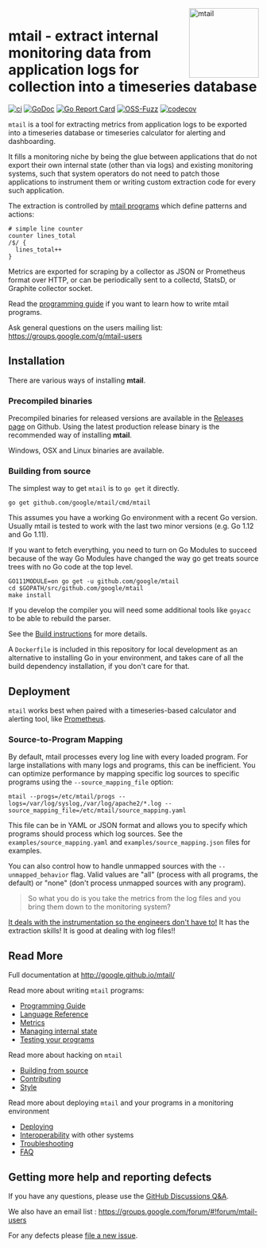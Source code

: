 <img src="https://raw.githubusercontent.com/google/mtail/main/logo.png" alt="mtail" title="mtail" align="right" width="140">

# mtail - extract internal monitoring data from application logs for collection into a timeseries database

[![ci](https://github.com/google/mtail/workflows/CI/badge.svg)](https://github.com/google/mtail/actions?query=workflow%3ACI+branch%3main)
[![GoDoc](https://godoc.org/github.com/google/mtail?status.png)](http://godoc.org/github.com/google/mtail)
[![Go Report Card](https://goreportcard.com/badge/github.com/google/mtail)](https://goreportcard.com/report/github.com/google/mtail)
[![OSS-Fuzz](https://oss-fuzz-build-logs.storage.googleapis.com/badges/mtail.svg)](https://bugs.chromium.org/p/oss-fuzz/issues/list?sort=-opened&can=1&q=proj:mtail)
[![codecov](https://codecov.io/gh/google/mtail/branch/main/graph/badge.svg)](https://codecov.io/gh/google/mtail)

`mtail` is a tool for extracting metrics from application logs to be exported
into a timeseries database or timeseries calculator for alerting and
dashboarding.

It fills a monitoring niche by being the glue between applications that do not
export their own internal state (other than via logs) and existing monitoring
systems, such that system operators do not need to patch those applications to
instrument them or writing custom extraction code for every such application.

The extraction is controlled by [mtail programs](docs/Programming-Guide.md)
which define patterns and actions:

    # simple line counter
    counter lines_total
    /$/ {
      lines_total++
    }

Metrics are exported for scraping by a collector as JSON or Prometheus format
over HTTP, or can be periodically sent to a collectd, StatsD, or Graphite
collector socket.

Read the [programming guide](docs/Programming-Guide.md) if you want to learn how
to write mtail programs.

Ask general questions on the users mailing list: https://groups.google.com/g/mtail-users

## Installation

There are various ways of installing **mtail**.

### Precompiled binaries

Precompiled binaries for released versions are available in the
[Releases page](https://github.com/google/mtail/releases) on Github. Using the
latest production release binary is the recommended way of installing **mtail**.

Windows, OSX and Linux binaries are available.

### Building from source

The simplest way to get `mtail` is to `go get` it directly.

`go get github.com/google/mtail/cmd/mtail`

This assumes you have a working Go environment with a recent Go version.  Usually mtail is tested to work with the last two minor versions  (e.g. Go 1.12 and Go 1.11).

If you want to fetch everything, you need to turn on Go Modules to succeed because of the way Go Modules have changed the way go get treats source trees with no Go code at the top level.

```
GO111MODULE=on go get -u github.com/google/mtail
cd $GOPATH/src/github.com/google/mtail
make install
```

If you develop the compiler you will need some additional tools
like `goyacc` to be able to rebuild the parser.

See the [Build instructions](docs/Building.md) for more details.

A `Dockerfile` is included in this repository for local development as an
alternative to installing Go in your environment, and takes care of all the
build dependency installation, if you don't care for that.


## Deployment

`mtail` works best when paired with a timeseries-based calculator and
alerting tool, like [Prometheus](http://prometheus.io).

### Source-to-Program Mapping

By default, mtail processes every log line with every loaded program. For large installations with many logs and programs, this can be inefficient. You can optimize performance by mapping specific log sources to specific programs using the `--source_mapping_file` option:

```
mtail --progs=/etc/mtail/progs --logs=/var/log/syslog,/var/log/apache2/*.log --source_mapping_file=/etc/mtail/source_mapping.yaml
```

This file can be in YAML or JSON format and allows you to specify which programs should process which log sources. See the `examples/source_mapping.yaml` and `examples/source_mapping.json` files for examples.

You can also control how to handle unmapped sources with the `--unmapped_behavior` flag. Valid values are "all" (process with all programs, the default) or "none" (don't process unmapped sources with any program).

> So what you do is you take the metrics from the log files and
> you bring them down to the monitoring system?

[It deals with the instrumentation so the engineers don't have
to!](http://www.imdb.com/title/tt0151804/quotes/?item=qt0386890)  It has the
extraction skills!  It is good at dealing with log files!!

## Read More

Full documentation at http://google.github.io/mtail/

Read more about writing `mtail` programs:

* [Programming Guide](docs/Programming-Guide.md)
* [Language Reference](docs/Language.md)
* [Metrics](docs/Metrics.md)
* [Managing internal state](docs/state.md)
* [Testing your programs](docs/Testing.md)

Read more about hacking on `mtail`

* [Building from source](docs/Building.md)
* [Contributing](CONTRIBUTING.md)
* [Style](docs/style.md)

Read more about deploying `mtail` and your programs in a monitoring environment

* [Deploying](docs/Deploying.md)
* [Interoperability](docs/Interoperability.md) with other systems
* [Troubleshooting](docs/Troubleshooting.md)
* [FAQ](docs/faq.md)


## Getting more help and reporting defects

If you have any questions, please use the [GitHub Discussions Q&A](https://github.com/google/mtail/discussions/new?category=q-a).

We also have an email list : https://groups.google.com/forum/#!forum/mtail-users

For any defects please [file a new issue](https://github.com/google/mtail/issues/new).
